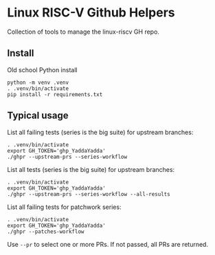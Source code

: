 # Linux RISC-V Github Helpers

Collection of tools to manage the linux-riscv GH repo.

## Install

Old school Python install

```
python -m venv .venv
. .venv/bin/activate
pip install -r requirements.txt
```

## Typical usage

List all failing tests (series is the big suite) for upstream branches:
```
. .venv/bin/activate
export GH_TOKEN='ghp_YaddaYadda'
./ghpr --upstream-prs --series-workflow
```

List all tests (series is the big suite) for upstream branches:
```
. .venv/bin/activate
export GH_TOKEN='ghp_YaddaYadda'
./ghpr --upstream-prs --series-workflow --all-results
```

List all failing tests for patchwork series:
```
. .venv/bin/activate
export GH_TOKEN='ghp_YaddaYadda'
./ghpr --patches-workflow
```

Use `--pr` to select one or more PRs. If not passed, all PRs are
returned.
